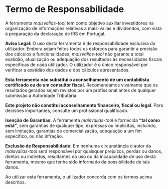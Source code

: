 # Termo de Responsabilidade

A ferramenta *maisvalias-tool* tem como objetivo auxiliar investidores na organização de informações relativas a mais-valias e dividendos, com vista à preparação da declaração de IRS em Portugal.

**Aviso Legal:**
O uso desta ferramenta é de responsabilidade exclusiva do utilizador. Embora sejam feitos todos os esforços para garantir a precisão dos cálculos e funcionalidades, *maisvalias-tool* não garante a total exatidão, atualização ou adequação dos resultados às necessidades fiscais específicas de cada utilizador. O utilizador é o único responsável por verificar a exatidão dos dados e dos cálculos apresentados.

**Esta ferramenta não substitui o aconselhamento de um contabilista certificado ou de um consultor fiscal.** Recomendamos vivamente que os resultados gerados sejam revistos por um profissional antes de qualquer submissão à Autoridade Tributária.

**Este projeto não constitui aconselhamento financeiro, fiscal ou legal**. Para decisões importantes, consulte um profissional qualificado.

**Isenção de Garantias:**
A ferramenta *maisvalias-tool* é fornecida **“tal como está”**, sem garantias de qualquer tipo, expressas ou implícitas, incluindo, sem limitação, garantias de comercialização, adequação a um fim específico, ou não infração.

**Exclusão de Responsabilidade:**
Em nenhuma circunstância o autor da *maisvalias-tool* será responsável por quaisquer prejuízos, perdas ou danos, diretos ou indiretos, resultantes do uso ou da incapacidade de uso desta ferramenta, mesmo que tenha sido informado da possibilidade de tais danos.

Ao utilizar esta ferramenta, o utilizador concorda com os termos acima descritos.